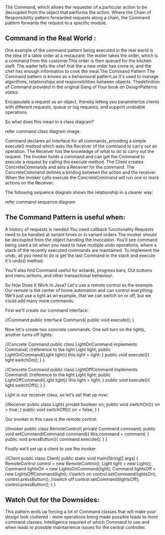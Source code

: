 The Command, which allows the requester of a particular action to be decoupled from the object that performs the action. Where the Chain of Responsibility pattern forwarded requests along a chain, the Command pattern forwards the request to a specific module.

Command in the Real World :
-----------------------------
One example of the command pattern being executed in the real world is the idea of a table order at a restaurant: the waiter takes the order, which is a command from the customer.This order is then queued for the kitchen staff.  The waiter tells the chef that the a new order has come in, and the chef has enough information to cook the meal.The Command Pattern
The Command pattern is known as a behavioural pattern,as it's used to manage algorithms, relationships and responsibilities between objects. Thedefinition of Command provided in the original Gang of Four book on DesignPatterns states: 

Encapsulate a request as an object, thereby letting you parameterize clients with different requests, queue or log requests, and support undoable operations

So what does this mean in a class diagram? 

refer command class diagram image.



Command declares an interface for all commands, providing a simple execute() method which asks the Receiver of the command to carry out an operation. The Receiver has the knowledge of what to do to carry out the request.  The Invoker holds a command and can get the Command to execute a request by calling the execute method. The Client creates ConcreteCommands and sets a Receiver for the command. The ConcreteCommand defines a binding between the action and the receiver. When the Invoker calls execute the ConcreteCommand will run one or more actions on the Receiver.

The following sequence diagram shows the relationship in a clearer way: 

refer command sequence diagram

The Command Pattern is useful when:
------------------------------------------

A history of requests is needed
You need callback functionality
Requests need to be handled at variant times or in variant orders
The invoker should be decoupled from the object handling the invocation.
You'll see command being used a lot when you need to have multiple undo operations, where a stack of the recently executed commands are maintained. To implement the undo, all you need to do is get the last Command in the stack and execute it's undo() method.

You'll also find Command useful for wizards, progress bars, GUI buttons and menu actions, and other transactional behaviour. 

So How Does It Work In Java?
Let's use a remote control as the example. Our remote is the center of home automation and can control everything. We'll just use a light as an example, that we can switch on or off, but we could add many more commands.

First we'll create our command interface:

//Command
public interface Command{
  public void execute();
}


Now let's create two concrete commands. One will turn on the lights, another turns off lights:

//Concrete Command
public class LightOnCommand implements Command{
  //reference to the light
  Light light;
  public LightOnCommand(Light light){
    this.light = light;
  }
  public void execute(){
    light.switchOn();
  }
}


//Concrete Command
public class LightOffCommand implements Command{
  //reference to the light
  Light light;
  public LightOffCommand(Light light){
    this.light = light;
  }
  public void execute(){
    light.switchOff();
  }
}


Light is our receiver class, so let's set that up now:

//Receiver
public class Light{
  private boolean on;
  public void switchOn(){
    on = true;
  }
  public void switchOff(){
    on = false;
  }
}


Our invoker in this case is the remote control.

//Invoker
public class RemoteControl{
  private Command command;
  public void setCommand(Command command){
    this.command = command;
  }
  public void pressButton(){
    command.execute();
  }
}


Finally we'll set up a client to use the invoker

//Client
public class Client{
  public static void main(String[] args)    {
    RemoteControl control = new RemoteControl();
    Light light = new Light();
    Command lightsOn = new LightsOnCommand(light);
    Command lightsOff = new LightsOffCommand(light);
    //switch on
    control.setCommand(lightsOn);
    control.pressButton();
    //switch off
    control.setCommand(lightsOff);
    control.pressButton();
  }
}

Watch Out for the Downsides:
------------------------------
This pattern ends up forcing a lot of Command classes that will make your design look cluttered - more operations being made possible leads to more command classes. Intelligence required of which Command to use and when leads to possible maintainence issues for the central controller.
